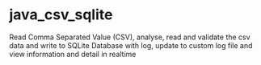 # java_csv_sqlite
Read Comma Separated Value (CSV), analyse, read and validate the csv data and write to SQLite Database with log, update to custom log file and view information and detail in realtime
